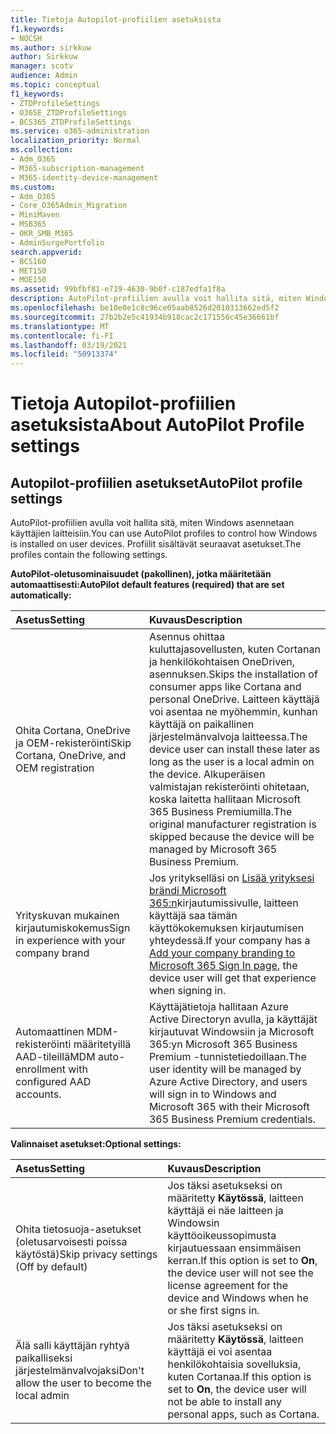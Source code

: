 ```yaml
---
title: Tietoja Autopilot-profiilien asetuksista
f1.keywords:
- NOCSH
ms.author: sirkkuw
author: Sirkkuw
manager: scotv
audience: Admin
ms.topic: conceptual
f1_keywords:
- ZTDProfileSettings
- O365E_ZTDProfileSettings
- BCS365_ZTDProfileSettings
ms.service: o365-administration
localization_priority: Normal
ms.collection:
- Adm_O365
- M365-subscription-management
- M365-identity-device-management
ms.custom:
- Adm_O365
- Core_O365Admin_Migration
- MiniMaven
- MSB365
- OKR_SMB_M365
- AdminSurgePortfolio
search.appverid:
- BCS160
- MET150
- MOE150
ms.assetid: 99bfbf81-e719-4630-9b0f-c187edfa1f8a
description: AutoPilot-profiilien avulla voit hallita sitä, miten Windows asennetaan käyttäjien laitteisiin. Profiilit sisältävät oletusasetuksia ja valinnaisia asetuksia, kuten ohita Cortanan asennus.
ms.openlocfilehash: be10e0e1c8c96ce05aab8526d2010313662ed5f2
ms.sourcegitcommit: 27b2b2e5c41934b918cac2c171556c45e36661bf
ms.translationtype: MT
ms.contentlocale: fi-FI
ms.lasthandoff: 03/19/2021
ms.locfileid: "50913374"
---
```

# <a name="about-autopilot-profile-settings"></a><span data-ttu-id="ae182-104">Tietoja Autopilot-profiilien asetuksista</span><span class="sxs-lookup"><span data-stu-id="ae182-104">About AutoPilot Profile settings</span></span>

## <a name="autopilot-profile-settings"></a><span data-ttu-id="ae182-105">Autopilot-profiilien asetukset</span><span class="sxs-lookup"><span data-stu-id="ae182-105">AutoPilot profile settings</span></span>

<span data-ttu-id="ae182-106">AutoPilot-profiilien avulla voit hallita sitä, miten Windows asennetaan käyttäjien laitteisiin.</span><span class="sxs-lookup"><span data-stu-id="ae182-106">You can use AutoPilot profiles to control how Windows is installed on user devices.</span></span> <span data-ttu-id="ae182-107">Profiilit sisältävät seuraavat asetukset.</span><span class="sxs-lookup"><span data-stu-id="ae182-107">The profiles contain the following settings.</span></span>
  
 <span data-ttu-id="ae182-108">**AutoPilot-oletusominaisuudet (pakollinen), jotka määritetään automaattisesti:**</span><span class="sxs-lookup"><span data-stu-id="ae182-108">**AutoPilot default features (required) that are set automatically:**</span></span>
  
|<span data-ttu-id="ae182-109">**Asetus**</span><span class="sxs-lookup"><span data-stu-id="ae182-109">**Setting**</span></span>|<span data-ttu-id="ae182-110">**Kuvaus**</span><span class="sxs-lookup"><span data-stu-id="ae182-110">**Description**</span></span>|
|:-----|:-----|
|<span data-ttu-id="ae182-111">Ohita Cortana, OneDrive ja OEM-rekisteröinti</span><span class="sxs-lookup"><span data-stu-id="ae182-111">Skip Cortana, OneDrive, and OEM registration</span></span>  <br/> |<span data-ttu-id="ae182-112">Asennus ohittaa kuluttajasovellusten, kuten Cortanan ja henkilökohtaisen OneDriven, asennuksen.</span><span class="sxs-lookup"><span data-stu-id="ae182-112">Skips the installation of consumer apps like Cortana and personal OneDrive.</span></span> <span data-ttu-id="ae182-113">Laitteen käyttäjä voi asentaa ne myöhemmin, kunhan käyttäjä on paikallinen järjestelmänvalvoja laitteessa.</span><span class="sxs-lookup"><span data-stu-id="ae182-113">The device user can install these later as long as the user is a local admin on the device.</span></span> <span data-ttu-id="ae182-114">Alkuperäisen valmistajan rekisteröinti ohitetaan, koska laitetta hallitaan Microsoft 365 Business Premiumilla.</span><span class="sxs-lookup"><span data-stu-id="ae182-114">The original manufacturer registration is skipped because the device will be managed by Microsoft 365 Business Premium.</span></span>  <br/> |
|<span data-ttu-id="ae182-115">Yrityskuvan mukainen kirjautumiskokemus</span><span class="sxs-lookup"><span data-stu-id="ae182-115">Sign in experience with your company brand</span></span>  <br/> |<span data-ttu-id="ae182-116">Jos yritykselläsi on [Lisää yrityksesi brändi Microsoft 365:n](../admin/setup/customize-sign-in-page.md)kirjautumissivulle, laitteen käyttäjä saa tämän käyttökokemuksen kirjautumisen yhteydessä.</span><span class="sxs-lookup"><span data-stu-id="ae182-116">If your company has a [Add your company branding to Microsoft 365 Sign In page](../admin/setup/customize-sign-in-page.md), the device user will get that experience when signing in.</span></span>  <br/> |
|<span data-ttu-id="ae182-117">Automaattinen MDM-rekisteröinti määritetyillä AAD-tileillä</span><span class="sxs-lookup"><span data-stu-id="ae182-117">MDM auto-enrollment with configured AAD accounts.</span></span>  <br/> |<span data-ttu-id="ae182-118">Käyttäjätietoja hallitaan Azure Active Directoryn avulla, ja käyttäjät kirjautuvat Windowsiin ja Microsoft 365:yn Microsoft 365 Business Premium -tunnistetiedoillaan.</span><span class="sxs-lookup"><span data-stu-id="ae182-118">The user identity will be managed by Azure Active Directory, and users will sign in to Windows and Microsoft 365 with their Microsoft 365 Business Premium credentials.</span></span>  <br/> |
   
 <span data-ttu-id="ae182-119">**Valinnaiset asetukset:**</span><span class="sxs-lookup"><span data-stu-id="ae182-119">**Optional settings:**</span></span>
  
|<span data-ttu-id="ae182-120">**Asetus**</span><span class="sxs-lookup"><span data-stu-id="ae182-120">**Setting**</span></span>|<span data-ttu-id="ae182-121">**Kuvaus**</span><span class="sxs-lookup"><span data-stu-id="ae182-121">**Description**</span></span>|
|:-----|:-----|
|<span data-ttu-id="ae182-122">Ohita tietosuoja-asetukset (oletusarvoisesti poissa käytöstä)</span><span class="sxs-lookup"><span data-stu-id="ae182-122">Skip privacy settings (Off by default)</span></span>  <br/> |<span data-ttu-id="ae182-123">Jos täksi asetukseksi on määritetty **Käytössä**, laitteen käyttäjä ei näe laitteen ja Windowsin käyttöoikeussopimusta kirjautuessaan ensimmäisen kerran.</span><span class="sxs-lookup"><span data-stu-id="ae182-123">If this option is set to **On**, the device user will not see the license agreement for the device and Windows when he or she first signs in.</span></span>  <br/> |
|<span data-ttu-id="ae182-124">Älä salli käyttäjän ryhtyä paikalliseksi järjestelmänvalvojaksi</span><span class="sxs-lookup"><span data-stu-id="ae182-124">Don't allow the user to become the local admin</span></span>  <br/> |<span data-ttu-id="ae182-125">Jos täksi asetukseksi on määritetty **Käytössä**, laitteen käyttäjä ei voi asentaa henkilökohtaisia sovelluksia, kuten Cortanaa.</span><span class="sxs-lookup"><span data-stu-id="ae182-125">If this option is set to **On**, the device user will not be able to install any personal apps, such as Cortana.</span></span><br/> |
